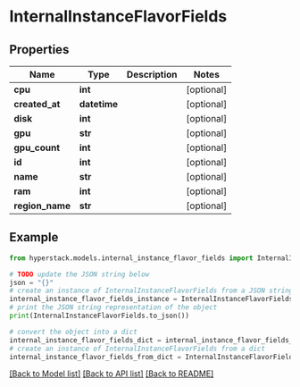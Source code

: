 # InternalInstanceFlavorFields


## Properties

Name | Type | Description | Notes
------------ | ------------- | ------------- | -------------
**cpu** | **int** |  | [optional] 
**created_at** | **datetime** |  | [optional] 
**disk** | **int** |  | [optional] 
**gpu** | **str** |  | [optional] 
**gpu_count** | **int** |  | [optional] 
**id** | **int** |  | [optional] 
**name** | **str** |  | [optional] 
**ram** | **int** |  | [optional] 
**region_name** | **str** |  | [optional] 

## Example

```python
from hyperstack.models.internal_instance_flavor_fields import InternalInstanceFlavorFields

# TODO update the JSON string below
json = "{}"
# create an instance of InternalInstanceFlavorFields from a JSON string
internal_instance_flavor_fields_instance = InternalInstanceFlavorFields.from_json(json)
# print the JSON string representation of the object
print(InternalInstanceFlavorFields.to_json())

# convert the object into a dict
internal_instance_flavor_fields_dict = internal_instance_flavor_fields_instance.to_dict()
# create an instance of InternalInstanceFlavorFields from a dict
internal_instance_flavor_fields_from_dict = InternalInstanceFlavorFields.from_dict(internal_instance_flavor_fields_dict)
```
[[Back to Model list]](../README.md#documentation-for-models) [[Back to API list]](../README.md#documentation-for-api-endpoints) [[Back to README]](../README.md)


